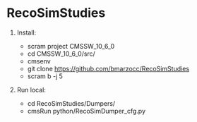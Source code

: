 # RecoSimStudies

1) Install:

    * scram project CMSSW_10_6_0
    * cd CMSSW_10_6_0/src/
    * cmsenv
    * git clone https://github.com/bmarzocc/RecoSimStudies
    * scram b -j 5

2) Run local:
    
    * cd RecoSimStudies/Dumpers/
    * cmsRun python/RecoSimDumper_cfg.py
